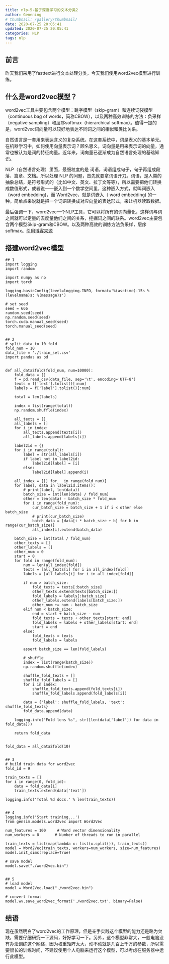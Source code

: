 ```yaml
---
title: nlp-5-基于深度学习的文本分类2
author: Genening
# thumbnail: /gallery/thumbnail/
date: 2020-07-25 20:05:41
updated: 2020-07-25 20:05:41
categories: NLP
tags: nlp
---
```


## 前言
昨天我们采用了fasttext进行文本处理分类，今天我们使用word2vec模型进行训练。

## 什么是word2vec模型？
word2vec工具主要包含两个模型：跳字模型（skip-gram）和连续词袋模型（continuous bag of words，简称CBOW），以及两种高效训练的方法：负采样（negative sampling）和层序softmax（hierarchical softmax）。值得一提的是，word2vec词向量可以较好地表达不同词之间的相似和类比关系。

<!--more-->
自然语言是一套用来表达含义的复杂系统。在这套系统中，词是表义的基本单元。在机器学习中，如何使用向量表示词？顾名思义，词向量是用来表示词的向量，通常也被认为是词的特征向量。近年来，词向量已逐渐成为自然语言处理的基础知识。

NLP（自然语言处理）里面，最细粒度的是 词语，词语组成句子，句子再组成段落、篇章、文档。所以处理 NLP 的问题，首先就要拿词语开刀。词语，是人类的抽象总结，是符号形式的（比如中文、英文、拉丁文等等），所以需要把他们转换成数值形式，或者说——嵌入到一个数学空间里，这种嵌入方式，就叫词嵌入（word embedding)，而 Word2vec，就是词嵌入（ word embedding) 的一种。简单点来说就是把一个词语转换成对应向量的表达形式，来让机器读取数据。

最后强调一下，word2vec一个NLP工具，它可以将所有的词向量化，这样词与词之间就可以定量的去度量他们之间的关系，挖掘词之间的联系。word2vec主要包含两个模型Skip-gram和CBOW。以及两种高效的训练方法负采样，层序softmax。[引用博客来源](https://blog.csdn.net/yu5064/article/details/79601683)

## 搭建word2vec模型
```
## 1
import logging
import random

import numpy as np
import torch

logging.basicConfig(level=logging.INFO, format='%(asctime)-15s %(levelname)s: %(message)s')

# set seed
seed = 666
random.seed(seed)
np.random.seed(seed)
torch.cuda.manual_seed(seed)
torch.manual_seed(seed)


## 2
# split data to 10 fold
fold_num = 10
data_file = './train_set.csv'
import pandas as pd


def all_data2fold(fold_num, num=10000):
    fold_data = []
    f = pd.read_csv(data_file, sep='\t', encoding='UTF-8')
    texts = f['text'].tolist()[:num]
    labels = f['label'].tolist()[:num]

    total = len(labels)

    index = list(range(total))
    np.random.shuffle(index)

    all_texts = []
    all_labels = []
    for i in index:
        all_texts.append(texts[i])
        all_labels.append(labels[i])

    label2id = {}
    for i in range(total):
        label = str(all_labels[i])
        if label not in label2id:
            label2id[label] = [i]
        else:
            label2id[label].append(i)

    all_index = [[] for _ in range(fold_num)]
    for label, data in label2id.items():
        # print(label, len(data))
        batch_size = int(len(data) / fold_num)
        other = len(data) - batch_size * fold_num
        for i in range(fold_num):
            cur_batch_size = batch_size + 1 if i < other else batch_size
            # print(cur_batch_size)
            batch_data = [data[i * batch_size + b] for b in range(cur_batch_size)]
            all_index[i].extend(batch_data)

    batch_size = int(total / fold_num)
    other_texts = []
    other_labels = []
    other_num = 0
    start = 0
    for fold in range(fold_num):
        num = len(all_index[fold])
        texts = [all_texts[i] for i in all_index[fold]]
        labels = [all_labels[i] for i in all_index[fold]]

        if num > batch_size:
            fold_texts = texts[:batch_size]
            other_texts.extend(texts[batch_size:])
            fold_labels = labels[:batch_size]
            other_labels.extend(labels[batch_size:])
            other_num += num - batch_size
        elif num < batch_size:
            end = start + batch_size - num
            fold_texts = texts + other_texts[start: end]
            fold_labels = labels + other_labels[start: end]
            start = end
        else:
            fold_texts = texts
            fold_labels = labels

        assert batch_size == len(fold_labels)

        # shuffle
        index = list(range(batch_size))
        np.random.shuffle(index)

        shuffle_fold_texts = []
        shuffle_fold_labels = []
        for i in index:
            shuffle_fold_texts.append(fold_texts[i])
            shuffle_fold_labels.append(fold_labels[i])

        data = {'label': shuffle_fold_labels, 'text': shuffle_fold_texts}
        fold_data.append(data)

    logging.info("Fold lens %s", str([len(data['label']) for data in fold_data]))

    return fold_data


fold_data = all_data2fold(10)


## 3
# build train data for word2vec
fold_id = 9

train_texts = []
for i in range(0, fold_id):
    data = fold_data[i]
    train_texts.extend(data['text'])
    
logging.info('Total %d docs.' % len(train_texts))


## 4
logging.info('Start training...')
from gensim.models.word2vec import Word2Vec

num_features = 100     # Word vector dimensionality
num_workers = 8       # Number of threads to run in parallel

train_texts = list(map(lambda x: list(x.split()), train_texts))
model = Word2Vec(train_texts, workers=num_workers, size=num_features)
model.init_sims(replace=True)

# save model
model.save("./word2vec.bin")


## 5
# load model
model = Word2Vec.load("./word2vec.bin")

# convert format
model.wv.save_word2vec_format('./word2vec.txt', binary=False)

```

## 结语
现在虽然明白了word2vec的工作原理，但是亲手实践这个模型的能力还是略为欠缺，需要仔细研究一下源码，好好学习一下。另外，这个模型非常大，一般电脑没有办法训练这个网络，因为权重矩阵太大，动不动就是几百上千万的参数，所以需要很长的训练时间，不建议使用个人电脑来运行这个模型，可以考虑在服务器中运行此模型。